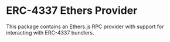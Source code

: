 # ERC-4337 Ethers Provider

This package contains an Ethers.js RPC provider with support for interacting with ERC-4337 bundlers.

